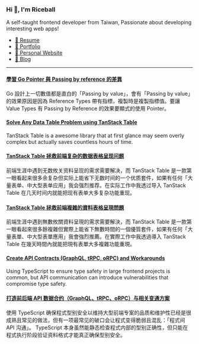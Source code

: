 <h3 >Hi 👋, I'm Riceball</h3>
<p>A self-taught frontend developer from Taiwan, Passionate about developing interesting web apps!</p>

- [📜 Resume](https://weweweb.pages.dev/en/resume/)
- [💼 Portfolio](https://weweweb.pages.dev/en/work/)
- [🏡 Personal Website](https://weweweb.pages.dev/en/)
- [📝 Blog](https://www.webdong.dev/en/)
---

<!--START_SECTION:feed-->
#### [學習 Go Pointer 與 Passing by reference 的差異](https:&#x2F;&#x2F;www.webdong.dev&#x2F;zh-tw&#x2F;post&#x2F;go-pointer&#x2F;) 
Go 設計上一切數值都是直白的「Passing by value」，會有「Passing by value」的效果原因是因為 Reference Types 帶有指標，複製時是複製指標值。要讓 Value Types 有 Passing by Reference 的效果要顯式的使用 Pointer。
#### [Solve Any Data Table Problem using TanStack Table](https:&#x2F;&#x2F;www.webdong.dev&#x2F;en&#x2F;post&#x2F;tanstack-table&#x2F;) 
TanStack Table is a awesome library that at first glance may seem overly complex but actually saves countless hours of time.
#### [TanStack Table 拯救前端复杂的数据表格呈现问题](https:&#x2F;&#x2F;www.webdong.dev&#x2F;zh-cn&#x2F;post&#x2F;tanstack-table&#x2F;) 
前端生涯中遇到无数攸关资料呈现的需求需要解决，而 TanStack Table 是一款第一眼看起来很多余复杂但实际上能省下无数时间的一个优质套件，如果有任何「大量表单、中大型表单应用」我会强烈推荐。在实际工作中我透过导入 TanStack Table 在几天时间内就能把现有表单大多复杂功能重现。
#### [TanStack Table 拯救前端複雜的資料表格呈現問題](https:&#x2F;&#x2F;www.webdong.dev&#x2F;zh-tw&#x2F;post&#x2F;tanstack-table&#x2F;) 
前端生涯中遇到無數攸關資料呈現的需求需要解決，而 TanStack Table 是一款第一眼看起來很多餘複雜但實際上能省下無數時間的一個優質套件，如果有任何「大量表單、中大型表單應用」我會強烈推薦。在實際工作中我透過導入 TanStack Table 在幾天時間內就能把現有表單大多複雜功能重現。
#### [Create API Contracts (GraphQL, tRPC, oRPC) and Workarounds](https:&#x2F;&#x2F;www.webdong.dev&#x2F;en&#x2F;post&#x2F;frontend-and-backend-api-sync&#x2F;) 
Using TypeScript to ensure type safety in large frontend projects is common, but API communication can introduce vulnerabilities that compromise type safety.
#### [打造前后端 API 数据合约（GraphQL、tRPC、oRPC）与相关变通方案](https:&#x2F;&#x2F;www.webdong.dev&#x2F;zh-cn&#x2F;post&#x2F;frontend-and-backend-api-sync&#x2F;) 
使用 TypeScript 确保程式型别安全以维持大型前端专案的品质和维护性已经是很成熟且常见的做法，但有一项最常见的破口会让程式变得脆弱且混乱：「程式间 API 沟通」。 TypeScript 本身虽然能静态检查程式内部的型别正确性，但只能在程式执行阶段验证资料格式才能真正确保型别安全。
<!--END_SECTION:feed-->

